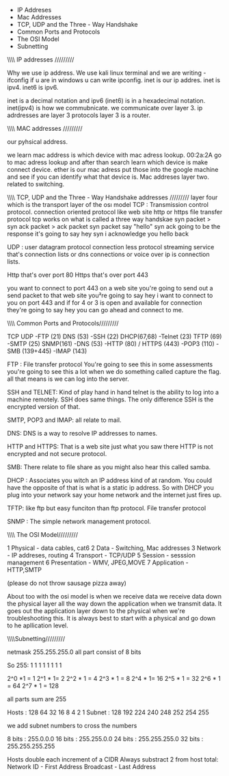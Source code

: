 - IP Addreses
- Mac Addresses
- TCP, UDP and the Three - Way Handshake
- Common Ports and Protocols
- The OSI Model
- Subnetting

\\\\\\\ IP addresses /////////

Why we use ip address. We use kali linux terminal and we are writing -ifconfig 
if u are in windows u can write ipconfig.
inet is our ip addres.
inet is ipv4.
inet6 is ipv6.

inet is a decimal notation and ipv6 (inet6) is in a hexadecimal notation.
inet(ipv4) is how we commubnicate. 
we communicate over layer 3.
ip adrdresses are layer 3 protocols layer 3 is a router.

\\\\\\\ MAC addresses /////////

our pyhsical address.

we learn mac address is which device with mac adress lookup.
00:2a:2A go to mac adress lookup and after than search learn which device is make connect device.
ether is our mac adress
put those into the google machine and see if you can identify what that device is.
Mac addreses layer two.
related to switching.

\\\\\\\  TCP, UDP and the Three - Way Handshake addresses /////////
layer four which is the transport layer of the osı model 
TCP : Transmission control protocol.
connection oriented protocol like web site 
http or https file transfer protocol
tcp works on what is called a three way handskae
syn packet > syn ack packet > ack packet
syn packet say "hello"
syn ack going to be the response it's going to say hey syn i acknowledge you hello back


UDP : user datagram protocol
connection less protocol
streaming service
that's connection lists or dns connections or voice over ip is connection lists.

Http that's over port 80
Https that's over port 443


you want to connect to port 443 on a web site you're going to send out a send packet
to that web site you²re going to say hey i want to connect to you on port 443 and if 
for 4 or 3 is open and available for connection they're going to say hey you can go
ahead and connect to me.

\\\\\\\  Common Ports and Protocols/////////

TCP                                                                               UDP
-FTP (21)                                                                       DNS (53)
-SSH (22)                                                                      DHCP(67,68)
-Telnet (23)                                                                    TFTP (69)
-SMTP (25)                                                                    SNMP(161)
-DNS (53)
-HTTP (80) / HTTPS (443)
-POP3 (110)
-SMB (139+445)
-IMAP (143)


FTP : File transfer protocol 
You're going to see this in some assessments you're going to see this a lot when we do something called capture the flag.
all that means is we can log into the server.

SSH and TELNET:
Kind of play hand in hand telnet is the ability to log into a machine remotely.
SSH does same things.
The only difference SSH is the encrypted version of that.

SMTP, POP3 and IMAP:
all relate to mail.

DNS:
DNS is a way to resolve IP addresses to names.

HTTP and HTTPS:
That is a web site just what you saw there
HTTP is not encrypted and not secure protocol.

SMB:
There relate to file share as you might also hear this called samba.

DHCP : 
Associates you witch an IP address kind of at random.
You could have the opposite of that is what is a static ip address.
So with DHCP you plug into your network say your home network and
the internet just fires up.

TFTP: 
like ftp but easy funciton than ftp protocol. File transfer protocol

SNMP : 
The simple network management protocol.

\\\\\\\ The OSI Model/////////

1 Physical - data cables, cat6
2 Data - Switching, Mac addresses
3 Network - IP addreses, routing
4 Transport - TCP/UDP
5 Session - sesssion management
6 Presentation - WMV, JPEG,MOVE
7 Application - HTTP,SMTP

(please do not throw sausage pizza away)

About too with the osi model is when we receive data we receive data down the physical layer all the way down the application when we transmit data.
It goes out the application layer down to the physical when we're troubleshooting this.
It is always best to start with a physical and go down to he apllication level.


\\\\\\\Subnetting/////////

netmask 255.255.255.0 all part consist of 8 bits

So 255: 1 1 1 1 1 1 1 1

2^0 *1 =  1
2^1 * 1=  2
2^2 * 1 =  4
2^3 * 1 =  8 
2^4 * 1= 16
2^5 * 1 = 32
2^6 * 1 = 64
2^7 * 1 = 128

all parts sum are 255 

Hosts :   128  64  32  16     8     4    2    1
Subnet : 128 192 224 240 248 252 254 255 

we add subnet numbers to cross the numbers   

8 bits : 255.0.0.0
16 bits : 255.255.0.0
24 bits : 255.255.255.0
32 bits : 255.255.255.255

Hosts double each increment of a CIDR
Always substract 2 from host total:
Network ID - First Address
Broadcast - Last Address


